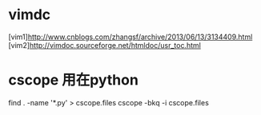 # vimdc
[vim1]http://www.cnblogs.com/zhangsf/archive/2013/06/13/3134409.html
[vim2]http://vimdoc.sourceforge.net/htmldoc/usr_toc.html
# cscope 用在python
find . -name '*.py' > cscope.files
cscope  -bkq -i cscope.files 
